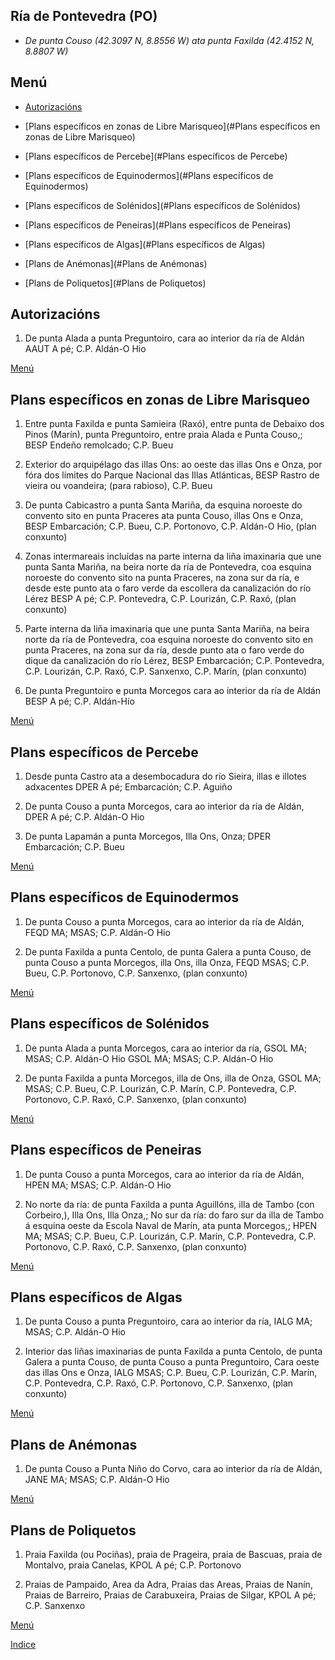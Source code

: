 
## Ría de Pontevedra (PO)

* _De punta Couso (42.3097 N, 8.8556 W) ata punta Faxilda (42.4152 N, 8.8807 W)_

## Menú


* [Autorizacións](#Autorizacións)

* [Plans específicos en zonas de Libre Marisqueo](#Plans específicos en zonas de Libre Marisqueo)

* [Plans específicos de Percebe](#Plans específicos de Percebe)

* [Plans específicos de Equinodermos](#Plans específicos de Equinodermos)

* [Plans específicos de Solénidos](#Plans específicos de Solénidos)

* [Plans específicos de Peneiras](#Plans específicos de Peneiras)

* [Plans específicos de Algas](#Plans específicos de Algas)

* [Plans de Anémonas](#Plans de Anémonas)

* [Plans de Poliquetos](#Plans de Poliquetos)



## Autorizacións


1. De punta Alada a punta Preguntoiro, cara ao interior da ría de Aldán AAUT A pé; C.P. Aldán-O Hio

[Menú](#Menú)


## Plans específicos en zonas de Libre Marisqueo


1. Entre punta Faxilda e punta Samieira (Raxó), entre punta de Debaixo dos Pinos (Marín), punta Preguntoiro, entre praia Alada e Punta Couso,; BESP Endeño remolcado; C.P. Bueu

1. Exterior do arquipélago das illas Ons: ao oeste das illas Ons e Onza, por fóra dos límites do Parque Nacional das Illas Atlánticas, BESP Rastro de vieira ou voandeira; (para rabioso), C.P. Bueu

1. De punta Cabicastro a punta Santa Mariña, da esquina noroeste do convento sito en punta Praceres ata punta Couso, illas Ons e Onza, BESP Embarcación; C.P. Bueu, C.P. Portonovo, C.P. Aldán-O Hio, (plan conxunto)

1. Zonas intermareais incluídas na parte interna da liña imaxinaria que une punta Santa Mariña, na beira norte da ría de Pontevedra, coa esquina noroeste do convento sito na punta Praceres, na zona sur da ría, e desde este punto ata o faro verde da escollera da canalización do río Lérez BESP A pé; C.P. Pontevedra, C.P. Lourizán, C.P. Raxó, (plan conxunto)

1. Parte interna da liña imaxinaria que une punta Santa Mariña, na beira norte da ría de Pontevedra, coa esquina noroeste do convento sito en punta Praceres, na zona sur da ría, desde punto ata o faro verde do dique da canalización do río Lérez, BESP Embarcación; C.P. Pontevedra, C.P. Lourizán, C.P. Raxó, C.P. Sanxenxo, C.P. Marín, (plan conxunto)

1. De punta Preguntoiro e punta Morcegos cara ao interior da ría de Aldán BESP A pé; C.P. Aldán-Hío

[Menú](#Menú)


## Plans específicos de Percebe

1. Desde punta Castro ata a desembocadura do río Sieira, illas e illotes adxacentes DPER A pé; Embarcación; C.P. Aguiño

1. De punta Couso a punta Morcegos, cara ao interior da ría de Aldán, DPER A pé; C.P. Aldán-O Hio

1. De punta Lapamán a punta Morcegos, Illa Ons, Onza; DPER Embarcación; C.P. Bueu

[Menú](#Menú)


## Plans específicos de Equinodermos


1. De punta Couso a punta Morcegos, cara ao interior da ría de Aldán, FEQD MA; MSAS; C.P. Aldán-O Hio

1. De punta Faxilda a punta Centolo, de punta Galera a punta Couso, de punta Couso a punta Morcegos, illa Ons, illa Onza, FEQD MSAS; C.P. Bueu, C.P. Portonovo, C.P. Sanxenxo, (plan conxunto)

[Menú](#Menú)


## Plans específicos de Solénidos


1. De punta Alada a punta Morcegos, cara ao interior da ría, GSOL MA; MSAS; C.P. Aldán-O Hio GSOL MA; MSAS; C.P. Aldán-O Hio

1. De punta Faxilda a punta Morcegos, illa de Ons, illa de Onza, GSOL MA; MSAS; C.P. Bueu, C.P. Lourizán, C.P. Marín, C.P. Pontevedra, C.P. Portonovo, C.P. Raxó, C.P. Sanxenxo, (plan conxunto)

[Menú](#Menú)


## Plans específicos de Peneiras


1. De punta Couso a punta Morcegos, cara ao interior da ría de Aldán, HPEN MA; MSAS; C.P. Aldán-O Hio

1. No norte da ría: de punta Faxilda a punta Aguillóns, illa de Tambo (con Corbeiro,), Illa Ons, Illa Onza,; No sur da ría: do faro sur da illa de Tambo á esquina oeste da Escola Naval de Marín, ata punta Morcegos,; HPEN MA; MSAS; C.P. Bueu, C.P. Lourizán, C.P. Marín, C.P. Pontevedra, C.P. Portonovo, C.P. Raxó, C.P. Sanxenxo, (plan conxunto)

[Menú](#Menú)


## Plans específicos de Algas


1. De punta Couso a punta Preguntoiro, cara ao interior da ría, IALG MA; MSAS; C.P. Aldán-O Hio

1. Interior das liñas imaxinarias de punta Faxilda a punta Centolo, de punta Galera a punta Couso, de punta Couso a punta Preguntoiro, Cara oeste das illas Ons e Onza, IALG MSAS; C.P. Bueu, C.P. Lourizán, C.P. Marín, C.P. Pontevedra, C.P. Raxó, C.P. Portonovo, C.P. Sanxenxo, (plan conxunto)

[Menú](#Menú)


## Plans de Anémonas


1. De punta Couso a Punta Niño do Corvo, cara ao interior da ría de Aldán, JANE MA; MSAS; C.P. Aldán-O Hio

[Menú](#Menú)


## Plans de Poliquetos


1. Praia Faxilda (ou Pociñas), praia de Prageira, praia de Bascuas, praia de Montalvo, praia Canelas, KPOL A pé; C.P. Portonovo

1. Praias de Pampaido, Area da Adra, Praias das Areas, Praias de Nanín, Praias de Barreiro, Praias de Carabuxeira, Praias de Silgar, KPOL A pé; C.P. Sanxenxo

[Menú](#Menú)



[Indice](indicesZonasProduccion.md)




 [Sigremar]: https://goo.gl/glKrkM
 [plans anuais de explotación]: http://goo.gl/4k6J1

